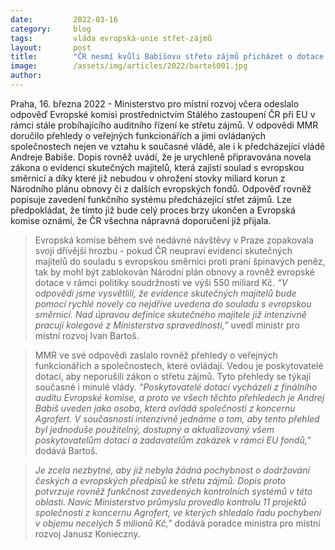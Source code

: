 ```yaml
---
date:         2022-03-16
category:     blog
tags:         vláda evropská-unie střet-zájmů
layout:       post
title:        "ČR nesmí kvůli Babišovu střetu zájmů přicházet o dotace. Vláda proto upraví zákon o evidenci skutečných majitelů"
image:        /assets/img/articles/2022/bartoš001.jpg
author:       
---
```


Praha, 16. března 2022 - Ministerstvo pro místní rozvoj včera odeslalo odpověď Evropské komisi prostřednictvím Stálého zastoupení ČR při EU v rámci stále probíhajícího auditního řízení ke střetu zájmů. V odpovědi MMR doručilo přehledy o veřejných funkcionářích a jimi ovládaných společnostech nejen ve vztahu k současné vládě, ale i k předcházející vládě Andreje Babiše. Dopis rovněž uvádí, že je urychleně připravována novela zákona o evidenci skutečných majitelů, která zajistí soulad s evropskou směrnicí a díky které již nebudou v ohrožení stovky miliard korun z Národního plánu obnovy či z dalších evropských fondů. Odpověď rovněž popisuje zavedení funkčního systému předcházející střet zájmů. Lze předpokládat, že tímto již bude celý proces brzy ukončen a Evropská komise oznámí, že ČR všechna nápravná doporučení již přijala.

> Evropská komise během své nedávné návštěvy v Praze zopakovala svoji dřívější hrozbu - pokud ČR neupraví evidenci skutečných majitelů do souladu s evropskou směrnici proti praní špinavých peněz, tak by mohl být zablokován Národní plán obnovy a rovněž evropské dotace v rámci politiky soudržnosti ve výši 550 miliard Kč. *“V odpovědi jsme vysvětlili, že evidence skutečných majitelů bude pomocí rychlé novely co nejdříve uvedena do souladu s evropskou směrnicí. Nad úpravou definice skutečného majitele již intenzivně pracují kolegové z Ministerstva spravedlnosti,”* uvedl ministr pro místní rozvoj Ivan Bartoš. 

> MMR ve své odpovědi zaslalo rovněž přehledy o veřejných funkcionářích a společnostech, které ovládají. Vedou je poskytovatelé dotací, aby neporušili zákon o střetu zájmů. Tyto přehledy se týkají současné i minulé vlády. *“Poskytovatelé dotací vycházeli z finálního auditu Evropské komise, a proto ve všech těchto přehledech je Andrej Babiš uveden jako osoba, která ovládá společnosti z koncernu Agrofert. V současnosti intenzivně jednáme o tom, aby tento přehled byl jednoduše použitelný, dostupný a aktualizovaný všem poskytovatelům dotací a zadavatelům zakázek v rámci EU fondů,”* dodává Bartoš.

> *Je zcela nezbytné, aby již nebyla žádná pochybnost o dodržování českých a evropských předpisů ke střetu zájmů. Dopis proto potvrzuje rovněž funkčnost zavedených kontrolních systémů v této oblasti. Navíc Ministerstvo průmyslu provedlo kontrolu 11 projektů společnosti z koncernu Agrofert, ve kterých shledalo řadu pochybení v objemu necelých 5 milionů Kč,”* dodává poradce ministra pro místní rozvoj Janusz Konieczny.

